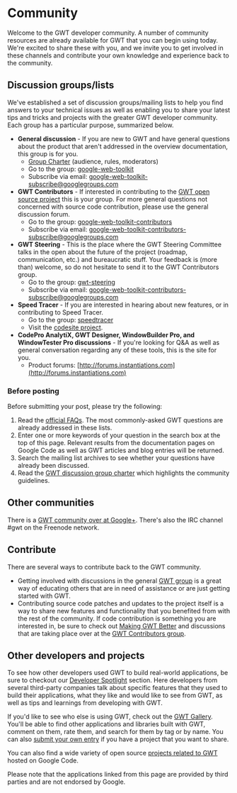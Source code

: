 Community
===

Welcome to the GWT developer community. A number of community resources are already available for GWT that you can begin using today. We're excited to share these with you, and we invite you to get involved in these channels and contribute your own knowledge and experience back to the community.

## Discussion groups/lists

We've established a set of discussion groups/mailing lists to help you find answers to your technical issues as well as enabling you to share your latest tips and tricks and projects with the greater GWT developer community. Each group has a particular purpose, summarized below.

*   **General discussion** - If you are new to GWT and have general questions about the product that aren't addressed in the overview documentation, this group is for you.
    *   [Group Charter](community-group-charter.html) (audience, rules, moderators)
    *   Go to the group: [google-web-toolkit](http://groups.google.com/group/google-web-toolkit)
    *   Subscribe via email: [google-web-toolkit-subscribe@googlegroups.com](mailto:google-web-toolkit-subscribe@googlegroups.com)  
*   **GWT Contributors** - If interested in contributing to the [GWT open source project](makinggwtbetter.html) this is your group. For more general questions not concerned with source code contribution, please use the general discussion forum.
    *   Go to the group: [google-web-toolkit-contributors](http://groups.google.com/group/google-web-toolkit-contributors)
    *   Subscribe via email: [google-web-toolkit-contributors-subscribe@googlegroups.com](mailto:google-web-toolkit-contributors-subscribe@googlegroups.com)
*   **GWT Steering** - This is the place where the GWT Steering Committee talks in the open about the future of the project (roadmap, communication, etc.) and bureaucratic stuff. Your feedback is (more than) welcome, so do not hesitate to send it to the GWT Contributors group. 
    *   Go to the group: [gwt-steering](http://groups.google.com/group/gwt-steering)
    *   Subscribe via email: [google-web-toolkit-contributors-subscribe@googlegroups.com](mailto:gwt-steering-subscribe@googlegroups.com)
*   **Speed Tracer** - If you are interested in hearing about new features, or in contributing to Speed Tracer.
    *   Go to the group: [speedtracer](https://groups.google.com/group/speedtracer)
    *   Visit the [codesite project](http://code.google.com/p/speedtracer).
*   **CodePro AnalytiX, GWT Designer, WindowBuilder Pro, and WindowTester Pro discussions** - If you're looking for Q&amp;A as well as general conversation regarding any of these tools, this is the site for you.
    *   Product forums: [http://forums.instantiations.com](http://forums.instantiations.com)

### Before posting

Before submitting your post, please try the following:

1.  Read the [official FAQs](doc/latest/FAQ.html). The most commonly-asked GWT questions are already addressed in these lists.
2.  Enter one or more keywords of your question in the search box at the top of this page. Relevant results from the documentation pages on Google Code as well as GWT articles and blog entries will be returned.
3.  Search the mailing list archives to see whether your questions have already been discussed.
4.  Read the [GWT discussion group charter](http://groups.google.com/group/google-web-toolkit/web/gwt-discussion-group-charter) which highlights the community guidelines.

## Other communities

There is a [GWT community over at Google+](https://plus.google.com/u/0/communities/116543000751323604177). There's also the IRC channel #gwt on the Freenode network.

## Contribute

There are several ways to contribute back to the GWT community.

*   Getting involved with discussions in the general [GWT group](http://groups.google.com/group/google-web-toolkit) is a great way of educating others that are in need of assistance or are just getting started with GWT.
*   Contributing source code patches and updates to the project itself is a way to share new features and functionality that you benefited from with the rest of the community. If code contribution is something you are interested in, be sure to check out [Making GWT Better](makinggwtbetter.html) and discussions that are taking place over at the [GWT Contributors group](http://groups.google.com/group/google-web-toolkit-contributors).

## Other developers and projects

To see how other developers used GWT to build real-world applications, be sure to checkout our [Developer Spotlight](developer_spotlight.html) section. Here developers from several third-party companies talk about specific features that they used to build their applications, what they like and would like to see from GWT, as well as tips and learnings from developing with GWT.

If you'd like to see who else is using GWT, check out the [GWT Gallery](http://gwtgallery.appspot.com). You'll be able to find other applications and libraries built with GWT, comment on them, rate them, and search for them by tag or by name. You can also [submit your own entry](http://gwtgallery.appspot.com/submit) if you have a project that  you want to share.

You can also find a wide variety of open source [ projects related to GWT](http://code.google.com/hosting/search?q=GWT&btn=Search+Projects) hosted on Google Code.

Please note that the applications linked from this page are provided by third parties and are not endorsed by Google.
